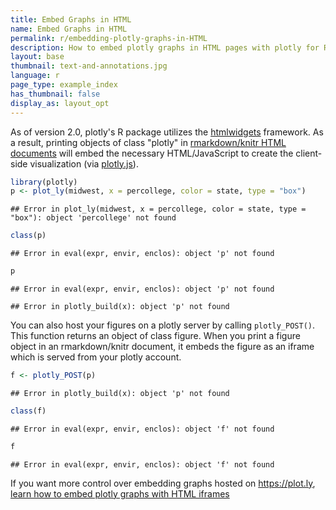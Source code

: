 ```yaml
---
title: Embed Graphs in HTML
name: Embed Graphs in HTML
permalink: r/embedding-plotly-graphs-in-HTML
description: How to embed plotly graphs in HTML pages with plotly for R
layout: base
thumbnail: text-and-annotations.jpg
language: r
page_type: example_index
has_thumbnail: false
display_as: layout_opt
---
```




As of version 2.0, plotly's R package utilizes the [htmlwidgets](http://www.htmlwidgets.org/) framework. As a result, printing objects of class "plotly" in [rmarkdown/knitr HTML documents](http://rmarkdown.rstudio.com/html_document_format.html) will embed the necessary HTML/JavaScript to create the client-side visualization (via [plotly.js](http://plot.ly/javascript)).


```r
library(plotly)
p <- plot_ly(midwest, x = percollege, color = state, type = "box")
```

```
## Error in plot_ly(midwest, x = percollege, color = state, type = "box"): object 'percollege' not found
```

```r
class(p)
```

```
## Error in eval(expr, envir, enclos): object 'p' not found
```

```r
p
```

```
## Error in eval(expr, envir, enclos): object 'p' not found
```


```
## Error in plotly_build(x): object 'p' not found
```

You can also host your figures on a plotly server by calling `plotly_POST()`. This function returns an object of class figure. When you print a figure object in an rmarkdown/knitr document, it embeds the figure as an iframe which is served from your plotly account.


```r
f <- plotly_POST(p)
```

```
## Error in plotly_build(x): object 'p' not found
```

```r
class(f)
```

```
## Error in eval(expr, envir, enclos): object 'f' not found
```

```r
f
```

```
## Error in eval(expr, envir, enclos): object 'f' not found
```

If you want more control over embedding graphs hosted on <https://plot.ly>, [learn how to embed plotly graphs with HTML iframes](http://help.plot.ly/embed-graphs-in-websites/)
